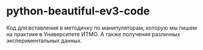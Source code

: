 # python-beautiful-ev3-code

Код для вставления в методичку по манипуляторам, которую мы пишем на практике в Университете ИТМО. А также получения различных экспериментальных данных.
